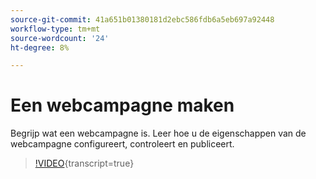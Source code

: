 ```yaml
---
source-git-commit: 41a651b01380181d2ebc586fdb6a5eb697a92448
workflow-type: tm+mt
source-wordcount: '24'
ht-degree: 8%

---
```

# Een webcampagne maken

Begrijp wat een webcampagne is. Leer hoe u de eigenschappen van de webcampagne configureert, controleert en publiceert.

>[!VIDEO](https://video.tv.adobe.com/v/3418800/?quality=12&learn=on){transcript=true}
